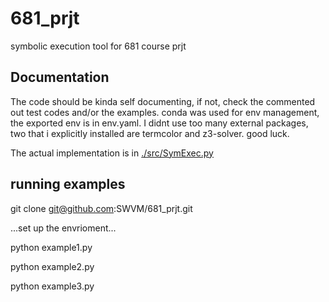 # 681_prjt
symbolic execution tool for 681 course prjt

## Documentation
The code should be kinda self documenting, if not, check the commented out test codes and/or the examples.
conda was used for env management, the exported env is in env.yaml. I didnt use too many external packages, two that i explicitly installed are termcolor and z3-solver.
good luck.


The actual implementation is in [./src/SymExec.py](https://github.com/SWVM/681_prjt/blob/main/src/SymExec.py)

## running examples
git clone git@github.com:SWVM/681_prjt.git

...set up the envrioment...

python example1.py

python example2.py

python example3.py
